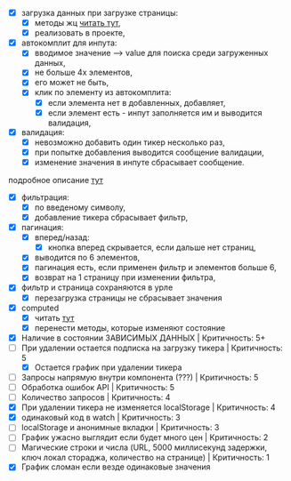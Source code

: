- [x] загрузка данных при загрузке страницы: 
  - [x] методы жц [читать тут](https://ru.vuejs.org/v2/guide/instance.html#%D0%A5%D1%83%D0%BA%D0%B8-%D0%B6%D0%B8%D0%B7%D0%BD%D0%B5%D0%BD%D0%BD%D0%BE%D0%B3%D0%BE-%D1%86%D0%B8%D0%BA%D0%BB%D0%B0-%D1%8D%D0%BA%D0%B7%D0%B5%D0%BC%D0%BF%D0%BB%D1%8F%D1%80%D0%B0),
  - [x] реализовать в проекте,
- [x] автокомплит для инпута:
  - [x] вводимое значение --> value для поиска среди загруженных данных, 
  - [x] не больше 4х элементов, 
  - [x] его может не быть, 
  - [x] клик по элементу из автокомплита: 
    - [x] если элемента нет в добавленных, добавляет,
    - [x] если элемент есть - инпут заполняется им и выводится валидация,
- [x] валидация:
  - [x] невозможно добавить один тикер несколько раз, 
  - [x] при попытке добавления выводится сообщение валидации, 
  - [x] изменение значения в инпуте сбрасывает сообщение.

подробное описание [тут](https://www.youtube.com/watch?v=F7olyLbQeJo&list=PLvTBThJr861yMBhpKafII3HZLAYujuNWw&index=16)

- [x] фильтрация:
  - [x] по введеному символу,
  - [x] добавление тикера сбрасывает фильтр,
- [x] пагинация:
  - [x] вперед/назад:
    - [x] кнопка вперед скрывается, если дальше нет страниц,
  - [x] выводится по 6 элементов,
  - [x] пагинация есть, если применен фильтр и элементов больше 6,
  - [x] возврат на 1 страницу при изменении фильтра,
- [x] фильтр и страница сохраняются в урле
  - [x] перезагрузка страницы не сбрасывает значения

- [x] computed
  - [x] читать [тут](https://ru.vuejs.org/v2/guide/computed.html)
  - [x] перенести методы, которые изменяют состояние
- [x] Наличие в состоянии ЗАВИСИМЫХ ДАННЫХ | Критичность: 5+
- [ ] При удалении остается подписка на загрузку тикера | Критичность: 5
  - [x] Остается график при удалении тикера
- [ ] Запросы напрямую внутри компонента (???) | Критичность: 5
- [ ] Обработка ошибок АРІ | Критичность: 5
- [ ] Количество запросов | Критичность: 4
- [x] При удалении тикера не изменяется localStorage | Критичность: 4
- [x] одинаковый код в watch | Критичность: 3
- [ ] localStorage и анонимные вкладки | Критичность: 3
- [ ] График ужасно выглядит если будет много цен | Критичность: 2
- [ ] Магические строки и числа (URL, 5000 миллисекунд задержки, ключ локал стораджа, количество на странице) | Критичность: 1
- [x] График сломан если везде одинаковые значения